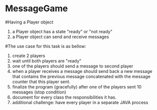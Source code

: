 # MessageGame
#Having a Player object
1. a Player object has a state "ready" or "not ready"
2. a Player object can send and receive messages

#The use case for this task is as bellow:
1. create 2 players
2. wait until both players are "ready"
3. one of the players should send a message to second player
4. when a player receives a message should send back a new message that contains the previous message concatenated with the message counter that this player sent.
5. finalize the program (gracefully) after one of the players sent 10 messages (stop condition)
6. document for every class the responsibilities it has.
7. additional challenge: have every player in a separate JAVA process
